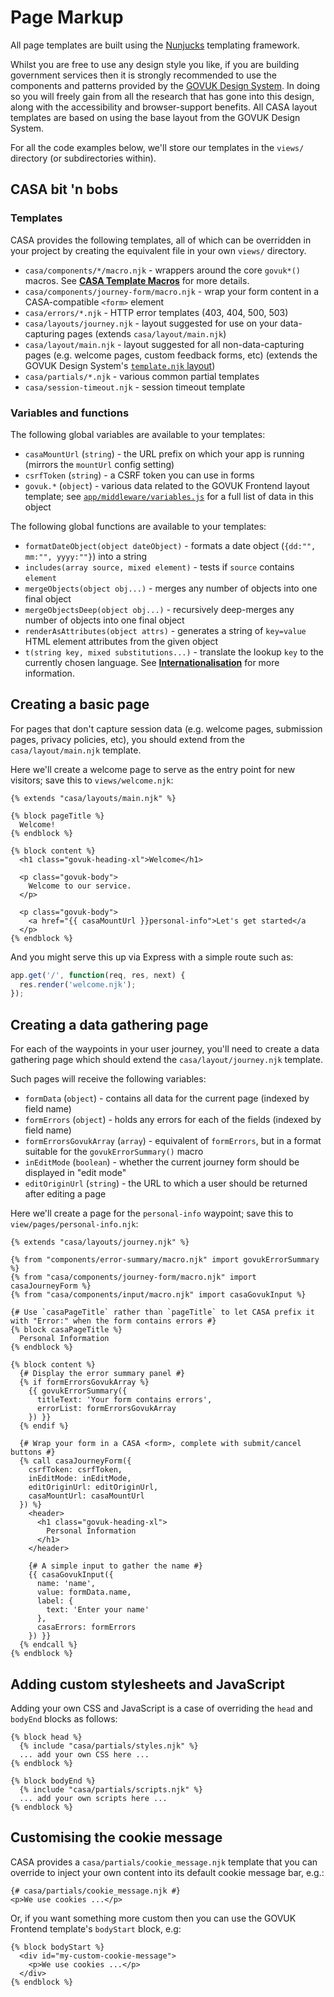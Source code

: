 # Page Markup

All page templates are built using the [Nunjucks](https://mozilla.github.io/nunjucks/) templating framework.

Whilst you are free to use any design style you like, if you are building government services then it is strongly recommended to use the components and patterns provided by the [GOVUK Design System](https://design-system.service.gov.uk/). In doing so you will freely gain from all the research that has gone into this design, along with the accessibility and browser-support benefits. All CASA layout templates are based on using the base layout from the GOVUK Design System.

For all the code examples below, we'll store our templates in the `views/` directory (or subdirectories within).

## CASA bit 'n bobs

### Templates

CASA provides the following templates, all of which can be overridden in your project by creating the equivalent file in your own `views/` directory.

* `casa/components/*/macro.njk` - wrappers around the core `govuk*()` macros. See **[CASA Template Macros](casa-template-macros.md)** for more details.
* `casa/components/journey-form/macro.njk` - wrap your form content in a CASA-compatible `<form>` element
* `casa/errors/*.njk` - HTTP error templates (403, 404, 500, 503)
* `casa/layouts/journey.njk` - layout suggested for use on your data-capturing pages (extends `casa/layout/main.njk`)
* `casa/layout/main.njk` - layout suggested for all non-data-capturing pages (e.g. welcome pages, custom feedback forms, etc) (extends the GOVUK Design System's  [`template.njk` layout](https://github.com/alphagov/govuk-frontend/blob/master/package/template.njk))
* `casa/partials/*.njk` - various common partial templates
* `casa/session-timeout.njk` - session timeout template

### Variables and functions

The following global variables are available to your templates:

* `casaMountUrl` (`string`) - the URL prefix on which your app is running (mirrors the `mountUrl` config setting)
* `csrfToken` (`string`) - a CSRF token you can use in forms
* `govuk.*` (`object`) - various data related to the GOVUK Frontend layout template; see [`app/middleware/variables.js`](../app/middleware/variables.js) for a full list of data in this object

The following global functions are available to your templates:

* `formatDateObject(object dateObject)` - formats a date object (`{dd:"", mm:"", yyyy:""}`) into a string
* `includes(array source, mixed element)` - tests if `source` contains `element`
* `mergeObjects(object obj...)` - merges any number of objects into one final object
* `mergeObjectsDeep(object obj...)` - recursively deep-merges any number of objects into one final object
* `renderAsAttributes(object attrs)` - generates a string of `key=value` HTML element attributes from the given object
* `t(string key, mixed substitutions...)` - translate the lookup `key` to the currently chosen language. See **[Internationalisation](i18n.md)** for more information.

## Creating a basic page

For pages that don't capture session data (e.g. welcome pages, submission pages, privacy policies, etc), you should extend from the `casa/layout/main.njk` template.

Here we'll create a welcome page to serve as the entry point for new visitors; save this to `views/welcome.njk`:

```nunjucks
{% extends "casa/layouts/main.njk" %}

{% block pageTitle %}
  Welcome!
{% endblock %}

{% block content %}
  <h1 class="govuk-heading-xl">Welcome</h1>

  <p class="govuk-body">
    Welcome to our service.
  </p>

  <p class="govuk-body">
    <a href="{{ casaMountUrl }}personal-info">Let's get started</a
  </p>
{% endblock %}
```

And you might serve this up via Express with a simple route such as:

```javascript
app.get('/', function(req, res, next) {
  res.render('welcome.njk');
});
```

## Creating a data gathering page

For each of the waypoints in your user journey, you'll need to create a data gathering page which should extend the `casa/layout/journey.njk` template.

Such pages will receive the following variables:

* `formData` (`object`) - contains all data for the current page (indexed by field name)
* `formErrors` (`object`) - holds any errors for each of the fields (indexed by field name)
* `formErrorsGovukArray` (`array`) - equivalent of `formErrors`, but in a format suitable for the `govukErrorSummary()` macro
* `inEditMode` (`boolean`) - whether the current journey form should be displayed in "edit mode"
* `editOriginUrl` (`string`) - the URL to which a user should be returned after editing a page

Here we'll create a page for the `personal-info` waypoint; save this to `view/pages/personal-info.njk`:

```nunjucks
{% extends "casa/layouts/journey.njk" %}

{% from "components/error-summary/macro.njk" import govukErrorSummary %}
{% from "casa/components/journey-form/macro.njk" import casaJourneyForm %}
{% from "casa/components/input/macro.njk" import casaGovukInput %}

{# Use `casaPageTitle` rather than `pageTitle` to let CASA prefix it with "Error:" when the form contains errors #}
{% block casaPageTitle %}
  Personal Information
{% endblock %}

{% block content %}
  {# Display the error summary panel #}
  {% if formErrorsGovukArray %}
    {{ govukErrorSummary({
      titleText: 'Your form contains errors',
      errorList: formErrorsGovukArray
    }) }}
  {% endif %}

  {# Wrap your form in a CASA <form>, complete with submit/cancel buttons #}
  {% call casaJourneyForm({
    csrfToken: csrfToken,
    inEditMode: inEditMode,
    editOriginUrl: editOriginUrl,
    casaMountUrl: casaMountUrl
  }) %}
    <header>
      <h1 class="govuk-heading-xl">
        Personal Information
      </h1>
    </header>

    {# A simple input to gather the name #}
    {{ casaGovukInput({
      name: 'name',
      value: formData.name,
      label: {
        text: 'Enter your name'
      },
      casaErrors: formErrors
    }) }}
  {% endcall %}
{% endblock %}
```

## Adding custom stylesheets and JavaScript

Adding your own CSS and JavaScript is a case of overriding the `head` and `bodyEnd` blocks as follows:

```nunjucks
{% block head %}
  {% include "casa/partials/styles.njk" %}
  ... add your own CSS here ...
{% endblock %}

{% block bodyEnd %}
  {% include "casa/partials/scripts.njk" %}
  ... add your own scripts here ...
{% endblock %}
```

## Customising the cookie message

CASA provides a `casa/partials/cookie_message.njk` template that you can override to inject your own content into its default cookie message bar, e.g.:

```nunjucks
{# casa/partials/cookie_message.njk #}
<p>We use cookies ...</p>
```

Or, if you want something more custom then you can use the GOVUK Frontend template's `bodyStart` block, e.g:

```nunjucks
{% block bodyStart %}
  <div id="my-custom-cookie-message">
    <p>We use cookies ...</p>
  </div>
{% endblock %}
```
